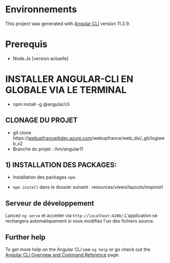 # Environnements

This project was generated with [Angular CLI](https://github.com/angular/angular-cli) version 11.2.9.

# Prerequis 

- Node.Js [version actuelle] 

# INSTALLER ANGULAR-CLI EN GLOBALE VIA LE TERMINAL

- npm install -g @angular/cli

## CLONAGE DU PROJET

- git clone https://webupfrance@dev.azure.com/webupfrance/web_dsi/_git/logiweb_v2
- Branche du projet : ihm/angular11 

## 1) INSTALLATION DES PACKAGES:

- Installation des packages ``npm``:

- ``npm install``  dans le dossier suivant : resources/views/layouts/inspinia1 

## Serveur de développement

Lancez `ng serve` et acceder via `http://localhost:4200/`.L'application se rechargera automatiquement si vous modifiez l'un des fichiers source.

## Further help

To get more help on the Angular CLI use `ng help` or go check out the [Angular CLI Overview and Command Reference](https://angular.io/cli) page.
